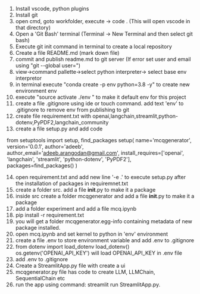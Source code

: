1. Install vscode, python plugins
2. Install git
3. open cmd, goto workfolder, execute -> code .    (This will open vscode in that directory)
4. Open a 'Git Bash' terminal (Terminal -> New Terminal and then select git bash)
5. Execute git init command in terminal to create a local repository
6. Create a file README.md  (mark down file)
7. commit and publish readme.md to git server (If error set user and email using "git --global user=")
8. view->command pallette->select python interpreter-> select base env interpretor
9. in terminal execute "conda create -p env python=3.8 -y" to create new environment env
10. execute "source activate ./env " to make it default env for this project
11. create a file .gitignore using ide or touch command. add text 'env' to .gitignore to remove env from publishing to git
12. create file requirement.txt with openai,langchain,streamlit,python-dotenv,PyPDF2,langchain_community
13. create a file setup.py and add code
	
from setuptools import setup, find_packages
setup(
    name='mcqgenerator',
    version='0.0.1',
    author='adeeb',
    author_email='adeeb.arangodan@gmail.com',
    install_requires=['openai', 'langchain', 'streamlit', 'python-dotenv', 'PyPDF2'],
    packages=find_packages()
)

14. open requirement.txt and add new line '-e .' to execute setup.py after the installation of packages in requiremnet.txt
15. create a folder src. add a file __init__.py to make it a package
16. inside src create a folder mcqgenerator and add a file __init__.py to make it a package
17. add a folder experiment and add a file mcq.ipynb
18. pip install -r requirement.txt
19. you will get a folder mcqgenerator.egg-info containing metadata of new package installed.
20. open mcq.ipynb and set kernel to python in 'env' environment
21. create a file .env to store environment variable and add .env to .gitignore
22. from dotenv import load_dotenv
    load_dotenv()
    os.getenv('OPENAI_API_KEY') will load OPENAI_API_KEY in .env file
23. add .env to .gitignore
24. Create a StreamlitApp.py file with create a ui
25. mcqgenerator.py file has code to create LLM, LLMChain, SequentialChain etc
26. run the app using command: streamlit run StreamlitApp.py.

 
